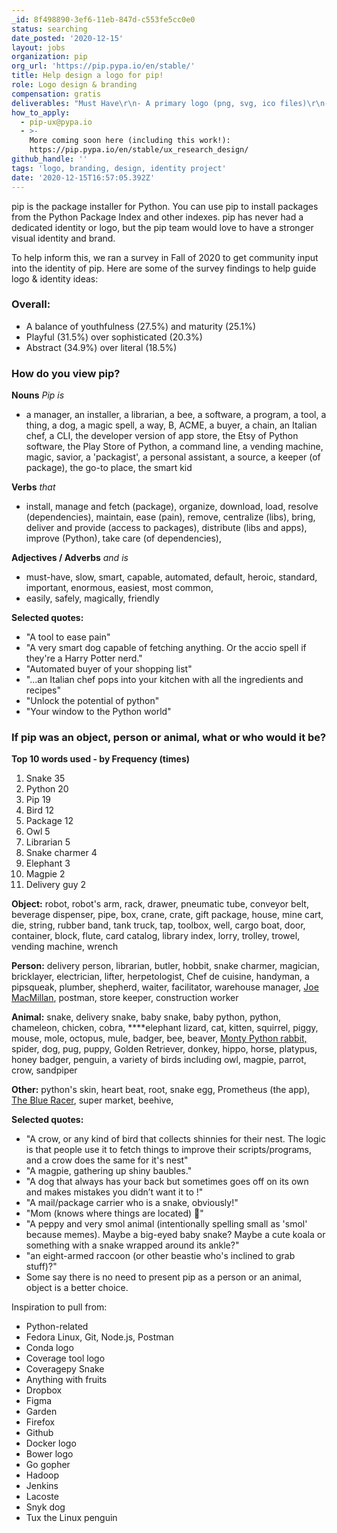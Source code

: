```yaml
---
_id: 8f498890-3ef6-11eb-847d-c553fe5cc0e0
status: searching
date_posted: '2020-12-15'
layout: jobs
organization: pip
org_url: 'https://pip.pypa.io/en/stable/'
title: Help design a logo for pip!
role: Logo design & branding
compensation: gratis
deliverables: "Must Have\r\n- A primary logo (png, svg, ico files)\r\n- Inverted color scheme / black & white friendly color option\r\n- Logo with text / wordmark\r\n- A favicon sized version of the logo\r\n\r\nNice to Have\r\n- A Sticker design\r\n- Use Guidelines re: colors, etc"
how_to_apply:
  - pip-ux@pypa.io
  - >-
    More coming soon here (including this work!):
    https://pip.pypa.io/en/stable/ux_research_design/
github_handle: ''
tags: 'logo, branding, design, identity project'
date: '2020-12-15T16:57:05.392Z'
---
```

pip is the package installer for Python. You can use pip to install packages from the Python Package Index and other indexes. pip has never had a dedicated identity or logo, but the pip team would love to have a stronger visual identity and brand.

To help inform this, we ran a survey in Fall of 2020 to get community input into the identity of pip. Here are some of the survey findings to help guide logo & identity ideas:

### Overall:

- A balance of youthfulness (27.5%) and maturity (25.1%)
- Playful (31.5%) over sophisticated (20.3%)
- Abstract (34.9%) over literal (18.5%)

### How do you view pip?

**Nouns** *Pip is* 

- a manager, an installer, a librarian, a bee, a software, a program, a tool, a thing, a dog, a magic spell, a way, B, ACME, a buyer, a chain, an Italian chef, a CLI, the developer version of app store, the Etsy of Python software, the Play Store of Python, a command line, a vending machine, magic, savior, a 'packagist', a personal assistant, a source, a keeper (of package), the go-to place, the smart kid

**Verbs** *that* 

- install, manage and fetch (package), organize, download, load, resolve (dependencies), maintain, ease (pain), remove, centralize (libs), bring, deliver and provide (access to packages), distribute (libs and apps), improve (Python), take care (of dependencies),

**Adjectives / Adverbs** *and is* 

- must-have, slow, smart, capable, automated, default, heroic, standard, important, enormous, easiest, most common,
- easily, safely, magically, friendly

**Selected quotes:** 

- "A tool to ease pain" 
- "A very smart dog capable of fetching anything. Or the accio spell if they're a Harry Potter nerd." 
- "Automated buyer of your shopping list"
- "...an Italian chef pops into your kitchen with all the ingredients and recipes"
- "Unlock the potential of python" 
- "Your window to the Python world"


### If pip was an object, person or animal, what or who would it be?

**Top 10 words used - by Frequency (times)** 

1. Snake 35 
2. Python 20 
3. Pip 19
4. Bird 12 
5. Package 12 
6. Owl 5 
7. Librarian 5 
8. Snake charmer 4 
9. Elephant 3
10. Magpie 2 
11. Delivery guy 2 

**Object:** robot, robot's arm, rack, drawer, pneumatic tube, conveyor belt, beverage dispenser, pipe, box, crane, crate, gift package, house, mine cart, die, string, rubber band, tank truck, tap, toolbox, well, cargo boat, door, container, block, flute, card catalog, library index, lorry, trolley, trowel, vending machine, wrench 

**Person:** delivery person, librarian, butler, hobbit, snake charmer, magician, bricklayer, electrician, lifter, herpetologist, Chef de cuisine, handyman, a pipsqueak, plumber, shepherd, waiter, facilitator, warehouse manager, [Joe MacMillan](https://haltandcatchfire.fandom.com/wiki/Joe_MacMillan), postman, store keeper, construction worker

**Animal:** snake, delivery snake, baby snake, baby python, python, chameleon, chicken, cobra, ****elephant lizard, cat, kitten, squirrel, piggy, mouse, mole, octopus, mule, badger, bee, beaver,  [Monty Python rabbit,](https://www.google.com/search?q=monty+python+rabbit&rlz=1C5CHFA_enVN761VN761&source=lnms&tbm=isch&sa=X&ved=2ahUKEwi_mYiLlpvtAhWtzIUKHUc0CdIQ_AUoAXoECCMQAw&biw=1920&bih=921)  spider, dog, pug, puppy, Golden Retriever, donkey, hippo, horse, platypus, honey badger, penguin, a variety of birds including owl, magpie, parrot, crow, sandpiper

**Other:** python's skin, heart beat, root, snake egg, Prometheus (the app), [The Blue Racer](https://en.wikipedia.org/wiki/The_Blue_Racer), super market, beehive, 

**Selected quotes:** 

- "A crow, or any kind of bird that collects shinnies for their nest. The logic is that people use it to fetch things to improve their scripts/programs, and a crow does the same for it's nest"
- "A magpie, gathering up shiny baubles." 
- "A dog that always has your back but sometimes goes off on its own and makes mistakes you didn’t want it to !"
- "A mail/package carrier who is a snake, obviously!" 
- "Mom (knows where things are located) 😬"
- "A peppy and very smol animal (intentionally spelling small as 'smol' because memes). Maybe a big-eyed baby snake? Maybe a cute koala or something with a snake wrapped around its ankle?" 
- "an eight-armed raccoon (or other beastie who's inclined to grab stuff)?"
- Some say there is no need to present pip as a person or an animal, object is a better choice.

Inspiration to pull from:

- Python-related
- Fedora Linux, Git, Node.js, Postman
- Conda logo
- Coverage tool logo
- Coveragepy Snake
- Anything with fruits
- Dropbox
- Figma
- Garden
- Firefox
- Github
- Docker logo
- Bower logo
- Go gopher
- Hadoop
- Jenkins
- Lacoste
- Snyk dog
- Tux the Linux penguin
